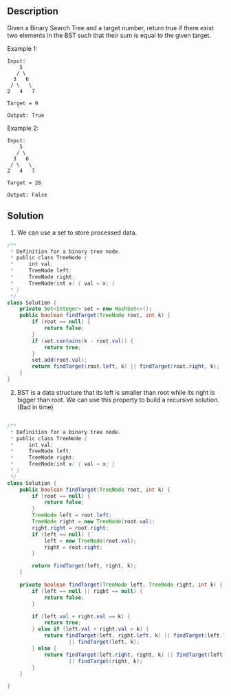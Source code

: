 ## Description

Given a Binary Search Tree and a target number, return true if there exist two elements in the BST such that their sum is equal to the given target.

Example 1:
```
Input: 
    5
   / \
  3   6
 / \   \
2   4   7

Target = 9

Output: True
```

Example 2:
```
Input: 
    5
   / \
  3   6
 / \   \
2   4   7

Target = 28

Output: False
```

## Solution

1. We can use a set to store processed data.

```java
/**
 * Definition for a binary tree node.
 * public class TreeNode {
 *     int val;
 *     TreeNode left;
 *     TreeNode right;
 *     TreeNode(int x) { val = x; }
 * }
 */
class Solution {
    private Set<Integer> set = new HashSet<>();
    public boolean findTarget(TreeNode root, int k) {
        if (root == null) {
            return false;
        }
        if (set.contains(k - root.val)) {
            return true;
        }
        set.add(root.val);
        return findTarget(root.left, k) || findTarget(root.right, k);
    }
}
```

2. BST is a data structure that its left is smaller than root while its right is bigger than root. We can use this property to build a recursive solution.(Bad in time)

```java

/**
 * Definition for a binary tree node.
 * public class TreeNode {
 *     int val;
 *     TreeNode left;
 *     TreeNode right;
 *     TreeNode(int x) { val = x; }
 * }
 */
class Solution {
    public boolean findTarget(TreeNode root, int k) {
        if (root == null) {
            return false;
        }
        TreeNode left = root.left;
        TreeNode right = new TreeNode(root.val);
        right.right = root.right;
        if (left == null) {
            left = new TreeNode(root.val);
            right = root.right;
        }

        return findTarget(left, right, k);
    }

    private boolean findTarget(TreeNode left, TreeNode right, int k) {
        if (left == null || right == null) {
            return false;
        }

        if (left.val + right.val == k) {
            return true;
        } else if (left.val + right.val > k) {
            return findTarget(left, right.left, k) || findTarget(left.left, right, k)
                    || findTarget(left, k);
        } else {
            return findTarget(left.right, right, k) || findTarget(left, right.right, k)
                    || findTarget(right, k);
        }
    }

}
```
